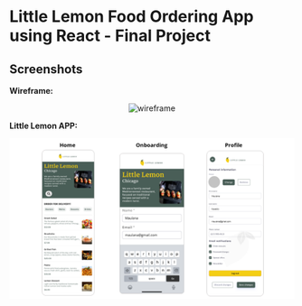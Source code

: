 # Little Lemon Food Ordering App using React - Final Project

## Screenshots

<p><strong>Wireframe:</strong></p>
  <p align="center">
    <img src="assets/Wireframe.jpg" alt="wireframe">
  </p>
  <p><strong>Little Lemon APP:</strong>
</p>

<p align="center">
  <img src="assets/LittleLemon.png" alt="Prototype">
</p>
